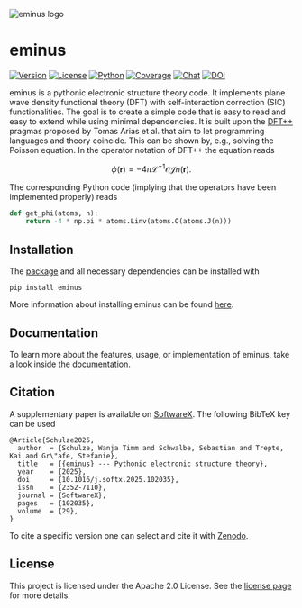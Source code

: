 <!--
SPDX-FileCopyrightText: 2021 The eminus developers
SPDX-License-Identifier: Apache-2.0
-->
![eminus logo](https://gitlab.com/wangenau/eminus/-/raw/main/docs/_static/logo/eminus_logo.png)

# eminus
[![Version](https://img.shields.io/pypi/v/eminus?color=1a962b&logo=python&logoColor=a0dba2&label=Version)](https://pypi.org/project/eminus)
[![License](https://img.shields.io/badge/license-Apache2.0-1a962b?logo=python&logoColor=a0dba2&label=License)](https://wangenau.gitlab.io/eminus/license.html)
[![Python](https://img.shields.io/pypi/pyversions/eminus?color=1a962b&logo=python&logoColor=a0dba2&label=Python)](https://wangenau.gitlab.io/eminus/installation.html)
[![Coverage](https://img.shields.io/gitlab/pipeline-coverage/wangenau%2Feminus?branch=main&color=1a962b&logo=gitlab&logoColor=a0dba2&label=Coverage)](https://wangenau.gitlab.io/eminus/htmlcov)
[![Chat](https://img.shields.io/badge/Chat-Discord-1a962b?logo=discord&logoColor=a0dba2)](https://discord.gg/k2XwdMtVec)
[![DOI](https://img.shields.io/badge/DOI-10.1016/j.softx.2025.102035-1a962b?logo=DOI&logoColor=a0dba2)](https://doi.org/10.1016/j.softx.2025.102035)

eminus is a pythonic electronic structure theory code.
It implements plane wave density functional theory (DFT) with self-interaction correction (SIC) functionalities.
The goal is to create a simple code that is easy to read and easy to extend while using minimal dependencies.
It is built upon the [DFT++](https://arxiv.org/abs/cond-mat/9909130) pragmas proposed by Tomas Arias et al. that aim to let programming languages and theory coincide.
This can be shown by, e.g., solving the Poisson equation. In the operator notation of DFT++ the equation reads

$$
\phi(\boldsymbol r) = -4\pi\mathcal L^{-1}\mathcal O\mathcal J n(\boldsymbol r).
$$

The corresponding Python code (implying that the operators have been implemented properly) reads

```python
def get_phi(atoms, n):
    return -4 * np.pi * atoms.Linv(atoms.O(atoms.J(n)))
```

## Installation

The [package](https://pypi.org/project/eminus) and all necessary dependencies can be installed with

```terminal
pip install eminus
```

More information about installing eminus can be found [here](https://wangenau.gitlab.io/eminus/installation.html).

## Documentation

To learn more about the features, usage, or implementation of eminus, take a look inside the [documentation](https://wangenau.gitlab.io/eminus).

## Citation

A supplementary paper is available on [SoftwareX](https://www.sciencedirect.com/science/article/pii/S2352711025000020). The following BibTeX key can be used

```terminal
@Article{Schulze2025,
  author  = {Schulze, Wanja Timm and Schwalbe, Sebastian and Trepte, Kai and Gr\"afe, Stefanie},
  title   = {{eminus} --- Pythonic electronic structure theory},
  year    = {2025},
  doi     = {10.1016/j.softx.2025.102035},
  issn    = {2352-7110},
  journal = {SoftwareX},
  pages   = {102035},
  volume  = {29},
}
```

To cite a specific version one can select and cite it with [Zenodo](https://doi.org/10.5281/zenodo.5720635).

## License

This project is licensed under the Apache 2.0 License. See the [license page](https://wangenau.gitlab.io/eminus/license.html) for more details.
